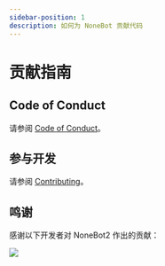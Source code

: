 ```yaml
---
sidebar-position: 1
description: 如何为 NoneBot 贡献代码
---
```


# 贡献指南

## Code of Conduct

请参阅 [Code of Conduct](https://github.com/nonebot/nonebot2/blob/master/CODE_OF_CONDUCT.md)。

## 参与开发

请参阅 [Contributing](https://github.com/nonebot/nonebot2/blob/master/CONTRIBUTING.md)。

## 鸣谢

感谢以下开发者对 NoneBot2 作出的贡献：

<a href="https://github.com/nonebot/nonebot2/graphs/contributors">
  <img src="https://contrib.rocks/image?repo=nonebot/nonebot2&max=1000" />
</a>
